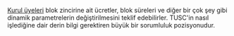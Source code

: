 [Kurul üyeleri](introduction/committee) blok zincirine ait ücretler, blok süreleri  ve diğer bir çok şey gibi dinamik parametrelerin değiştirilmesini teklif edebilirler. TUSC'in nasıl işlediğine dair derin bilgi gerektiren büyük bir sorumluluk pozisyonudur.